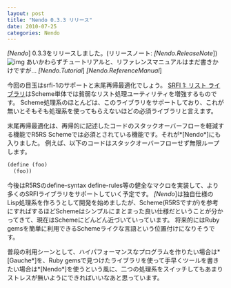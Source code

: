 ```yaml
---
layout: post
title: "Nendo 0.3.3 リリース"
date: 2010-07-25
categories: Nendo
---
```

*[Nendo*] 0.3.3をリリースしました。(リリースノート: *[Nendo.ReleaseNote*])
![img](../img/rubygems_icon_128.png)
あいかわらずチュートリアルと、リファレンスマニュアルはまだ書きかけですが...
*[Nendo.Tutorial*] 
*[Nendo.ReferenceManual*] 

今回の目玉はsrfi-1のサポートと末尾再帰最適化でしょう。
[SRFI 1: リスト ライブラリ](http://www.chino-js.com/tech/srfi/srfi-1/srfi-1.html)はScheme単体では貧弱なリスト処理ユーティリティを増強するものです。
Scheme処理系のほとんどは、このライブラリをサポートしており、これが無いとそもそも処理系を使ってもらえないほどの必須ライブラリと言えます。

末尾再帰最適化は、再帰的に記述したコードのスタックオーバーフローを軽減する機能でR5RS Schemeでは必須とされている機能です。それが*[Nendo*]にも入りました。
例えば、以下のコードはスタックオーバーフローせず無限ループします。
```lisp
(define (foo)
  (foo))
```

今後はR5RSのdefine-syntax define-rules等の健全なマクロを実装して、より多くのSRFIライブラリをサポートしていく予定です。
*[Nendo*]は独自仕様のLisp処理系を作ろうとして開発を始めましたが、Scheme(R5RSですが)を参考にすればするほどSchemeはシンプルにまとまった良い仕様だということが分かってきて、現在はSchemeにどんどん近づいていっています。
将来的にはRuby gemsを簡単に利用できるSchemeライクな言語という位置付けになりそうです。

普段の利用シーンとして、ハイパフォーマンスなプログラムを作りたい場合は*[Gauche*]を、Ruby gemsで見つけたライブラリを使って手早くツールを書きたい場合は*[Nendo*]を使うという風に、二つの処理系をスイッチしてもあまりストレスが無いようにできればいいなあと思っています。
